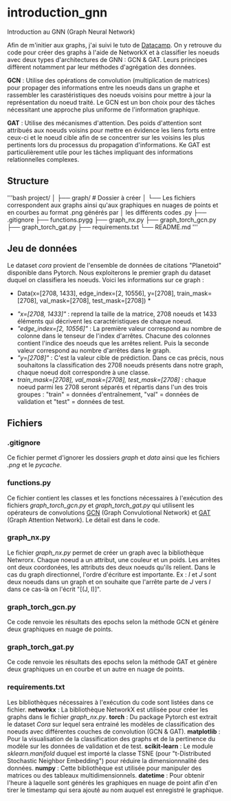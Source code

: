 # introduction_gnn
Introduction au GNN (Graph Neural Network)

Afin de m'initier aux graphs, j'ai suivi le tuto de [Datacamp](https://www.datacamp.com/tutorial/comprehensive-introduction-graph-neural-networks-gnns-tutorial). On y retrouve du code pour créer des graphs à l'aide de NetworkX et à classifier les noeuds avec deux types d'architectures de GNN : GCN & GAT. Leurs principes diffèrent notamment par leur méthodes d'agrégation des données.

**GCN** : Utilise des opérations de convolution (multiplication de matrices) pour propager des informations entre les noeuds dans un graphe et rassembler les carastéristiques des noeuds voisins pour mettre à jour la représentation du noeud traité. Le GCN est un bon choix pour des tâches nécessitant une approche plus uniforme de l'information graphique.

**GAT** : Utilise des mécanismes d'attention. Des poids d'attention sont attribués aux noeuds voisins pour mettre en évidence les liens forts entre ceux-ci et le noeud cible afin de se concentrer sur les voisins les plus pertinents lors du processus du propagation d'informations. Ke GAT est particulièrement utile pour les tâches impliquant des informations relationnelles complexes.

## Structure
'''bash
project/
│
├── graph/ # Dossier à créer
│   └── Les fichiers correspondent aux graphs ainsi qu'aux graphiques en nuages de points et en courbes au format .png générés par
│       les différents codes .py
├── .gitignore
├── functions.pygg
├── graph_nx.py
├── graph_torch_gcn.py
├── graph_torch_gat.py
├── requirements.txt
└── README.md
'''
## Jeu de données
Le dataset *cora* provient de l'ensemble de données de citations "Planetoid" disponible dans Pytorch. Nous exploiterons le premier graph du dataset duquel on classifiera les noeuds. 
Voici les informations sur ce graph : 
* Data(x=[2708, 1433], edge_index=[2, 10556], y=[2708], train_mask=[2708], val_mask=[2708], test_mask=[2708]) *
- *"x=[2708, 1433]"* : reprend la taille de la matrice, 2708 noeuds et 1433 éléments qui décrivent les caractéristiques de chaque noeud.
- *"edge_index=[2, 10556]"* : La première valeur correspond au nombre de colonne dans le tenseur de l'index d'arrêtes. Chacune des colonnes contient l'indice des noeuds que les arrêtes relient. Puis la seconde valeur correspond au nombre d'arrêtes dans le graph.
- *"y=[2708]"* : C'est la valeur cible de prédiction. Dans ce cas précis, nous souhaitons la classification des 2708 noeuds présents dans notre graph, chaque noeud doit correspondre à une classe.
- *train_mask=[2708], val_mask=[2708], test_mask=[2708]* : chaque noeud parmi les 2708 seront séparés et répartis dans l'un des trois groupes :
"train" = données d'entraînement, "val" = données de validation et "test" = données de test.

## Fichiers 

### **.gitignore**
Ce fichier permet d'ignorer les dossiers *graph* et *data* ainsi que les fichiers *.png* et le *pycache*.

### **functions.py**
Ce fichier contient les classes et les fonctions nécessaires à l'exécution des fichiers *graph_torch_gcn.py* et *graph_torch_gat.py* qui utilisent les opérateurs de convolutions [GCN](https://arxiv.org/abs/1609.02907) (Graph Convulotional Network) et [GAT](https://arxiv.org/abs/1710.10903) (Graph Attention Network). Le détail est dans le code.

### **graph_nx.py**
Le fichier *graph_nx.py* permet de créer un graph avec la bibliothèque Netwrorx. Chaque noeud a un attribut, une couleur et un poids. Les arrêtes ont deux coordonées, les attributs des deux noeuds qu'ils relient. Dans le cas du graph directionnel, l'ordre d'écriture est importante. Ex : *I* et *J* sont deux noeuds dans un graph et on souhaite que l'arrête parte de *J* vers *I* dans ce cas-là on l'écrit "[(J, I)]". 

### **graph_torch_gcn.py**
Ce code renvoie les résultats des epochs selon la méthode GCN et génère deux graphiques en nuage de points.

### **graph_torch_gat.py**
Ce code renvoie les résultats des epochs selon la méthode GAT et génère deux graphiques un en courbe et un autre en nuage de points.

### **requirements.txt**

Les bibliothèques nécessaires à l'exécution du code sont listées dans ce fichier. 
**networkx** : La bibliothèque NetworkX est utilisée pour créer les graphs dans le fichier *graph_nx.py*.
**torch** : Du package Pytorch est extrait le dataset *Cora* sur lequel sera entrainé les modèles de classification des noeuds avec différentes couches de convolution (GCN & GAT).
**matplotlib** : Pour la visualisation de la classification des graphs et de la pertinence du modèle sur les données de validation et de test.
**scikit-learn** : Le module *sklearn.manifold* duquel est importé la classe TSNE (pour "t-Distributed Stochastic Neighbor Embedding") pour réduire la dimensionnnalité des données.
**numpy** : Cette bibliothèque est utilisée pour manipuler des matrices ou des tableaux multidimensionnels.
**datetime** : Pour obtenir l'heure à laquelle sont générés les graphiques en nuage de point afin d'en tirer le timestamp qui sera ajouté au nom auquel est enregistré le graphique.